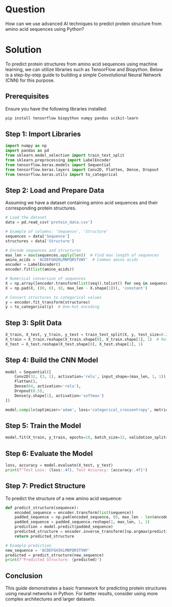 # Question
How can we use advanced AI techniques to predict protein structure from amino acid sequences using Python?

# Solution

To predict protein structures from amino acid sequences using machine learning, we can utilize libraries such as TensorFlow and Biopython. Below is a step-by-step guide to building a simple Convolutional Neural Network (CNN) for this purpose.

## Prerequisites

Ensure you have the following libraries installed:

```bash
pip install tensorflow biopython numpy pandas scikit-learn
```

## Step 1: Import Libraries

```python
import numpy as np
import pandas as pd
from sklearn.model_selection import train_test_split
from sklearn.preprocessing import LabelEncoder
from tensorflow.keras.models import Sequential
from tensorflow.keras.layers import Conv2D, Flatten, Dense, Dropout
from tensorflow.keras.utils import to_categorical
```

## Step 2: Load and Prepare Data

Assuming we have a dataset containing amino acid sequences and their corresponding protein structures.

```python
# Load the dataset
data = pd.read_csv('protein_data.csv')

# Example of columns: 'Sequence', 'Structure'
sequences = data['Sequence']
structures = data['Structure']

# Encode sequences and structures
max_len = max(sequences.apply(len))  # Find max length of sequences
amino_acids = 'ACDEFGHIKLMNPQRSTVWY'  # Common amino acids
encoder = LabelEncoder()
encoder.fit(list(amino_acids))

# Numerical conversion of sequences
X = np.array([encoder.transform(list(seq)).tolist() for seq in sequences])
X = np.pad(X, ((0, 0), (0, max_len - X.shape[1])), 'constant')

# Convert structures to categorical values
y = encoder.fit_transform(structures)
y = to_categorical(y)  # One-hot encoding
```

## Step 3: Split Data

```python
X_train, X_test, y_train, y_test = train_test_split(X, y, test_size=0.2, random_state=42)
X_train = X_train.reshape(X_train.shape[0], X_train.shape[1], 1)  # Reshaping for CNN
X_test = X_test.reshape(X_test.shape[0], X_test.shape[1], 1)
```

## Step 4: Build the CNN Model

```python
model = Sequential([
    Conv2D(32, (3, 1), activation='relu', input_shape=(max_len, 1, 1)),
    Flatten(),
    Dense(64, activation='relu'),
    Dropout(0.5),
    Dense(y.shape[1], activation='softmax')
])

model.compile(optimizer='adam', loss='categorical_crossentropy', metrics=['accuracy'])
```

## Step 5: Train the Model

```python
model.fit(X_train, y_train, epochs=10, batch_size=32, validation_split=0.2)
```

## Step 6: Evaluate the Model

```python
loss, accuracy = model.evaluate(X_test, y_test)
print(f"Test Loss: {loss:.4f}, Test Accuracy: {accuracy:.4f}")
```

## Step 7: Predict Structure

To predict the structure of a new amino acid sequence:

```python
def predict_structure(sequence):
    encoded_sequence = encoder.transform(list(sequence))
    padded_sequence = np.pad(encoded_sequence, (0, max_len - len(encoded_sequence)), 'constant')
    padded_sequence = padded_sequence.reshape(1, max_len, 1, 1)
    prediction = model.predict(padded_sequence)
    predicted_structure = encoder.inverse_transform([np.argmax(prediction)])
    return predicted_structure

# Example prediction
new_sequence = 'ACDEFGHIKLMNPQRSTVWY'
predicted = predict_structure(new_sequence)
print(f"Predicted Structure: {predicted}")
```

## Conclusion

This guide demonstrates a basic framework for predicting protein structures using neural networks in Python. For better results, consider using more complex architectures and larger datasets.